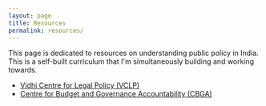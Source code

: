 ```yaml
---
layout: page
title: Resources
permalink: resources/
---
```


This page is dedicated to resources on understanding public policy in India. This is a self-built curriculum that I'm simultaneously building and working towards.
* [Vidhi Centre for Legal Policy (VCLP)](https://vidhilegalpolicy.in) 
* [Centre for Budget and Governance Accountability (CBGA)](https://www.cbgaindia.org/)
